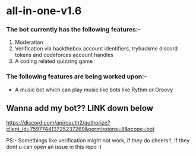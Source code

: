 # all-in-one-v1.6
### The bot currently has the following features:-
  1. Moderation
  2. Verification via hackthebox account identifiers, tryhackme discord tokens and codeforces account handles
  3. A coding related quizzing game
### The following features are being worked upon:-
  * A music bot which can play music like bots like Rythm or Groovy
## Wanna add my bot?? LINK down below
https://discord.com/api/oauth2/authorize?client_id=759774413725237269&permissions=8&scope=bot

PS:- Somethings like verification might not work, if they do cheers!!, if they dont u can open an issue in this repo :)
